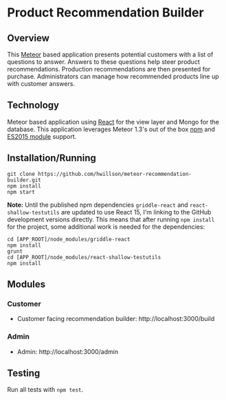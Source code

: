 # Product Recommendation Builder

## Overview

This [Meteor](https://meteor.com) based application presents potential customers with a list of questions to answer. Answers to these questions help steer product recommendations. Production recommendations are then presented for purchase. Administrators can manage how recommended products line up with customer answers.

## Technology

Meteor based application using [React](https://facebook.github.io/react/) for the view layer and Mongo for the database. This application leverages Meteor 1.3's out of the box [npm](http://guide.meteor.com/using-packages.html#npm) and [ES2015 module](http://guide.meteor.com/structure.html#es2015-modules) support.

## Installation/Running
```
git clone https://github.com/hwillson/meteor-recommendation-builder.git
npm install
npm start
```

**Note:** Until the published npm dependencies `griddle-react` and `react-shallow-testutils` are updated to use React 15, I'm linking to the GitHub development versions directly. This means that after running `npm install` for the project, some additional work is needed for the dependencies:

```
cd [APP_ROOT]/node_modules/griddle-react
npm install
grunt
cd [APP_ROOT]/node_modules/react-shallow-testutils
npm install
```

## Modules

### Customer

- Customer facing recommendation builder: http://localhost:3000/build

### Admin

- Admin: http://localhost:3000/admin

## Testing

Run all tests with `npm test`.

